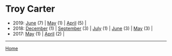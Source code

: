 # Troy Carter

  * 2019: 
      [June](./troy-carter-2019-06.md) (7) | 
      [May](./troy-carter-2019-05.md) (1) | 
      [April](./troy-carter-2019-04.md) (5) | 
  * 2018: 
      [December](./troy-carter-2018-12.md) (1) | 
      [September](./troy-carter-2018-09.md) (3) | 
      [July](./troy-carter-2018-07.md) (1) | 
      [June](./troy-carter-2018-06.md) (3) | 
      [May](./troy-carter-2018-05.md) (3) | 
  * 2017: 
      [May](./troy-carter-2017-05.md) (1) | 
      [April](./troy-carter-2017-04.md) (2) | 

----

[Home](../)
